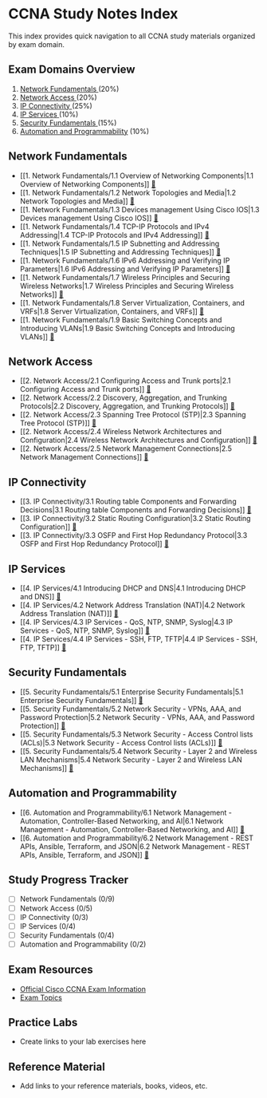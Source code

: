 # CCNA Study Notes Index

This index provides quick navigation to all CCNA study materials organized by exam domain.

## Exam Domains Overview
1. [Network Fundamentals          ](#network-fundamentals) (20%)
2. [Network Access                ](#network-access) (20%)
3. [IP Connectivity               ](#ip-connectivity) (25%) 
4. [IP Services                   ](#ip-services) (10%)
5. [Security Fundamentals         ](#security-fundamentals) (15%)
6. [Automation and Programmability](#automation-and-programmability) (10%)

## Network Fundamentals
- [[1. Network Fundamentals/1.1 Overview of Networking Components|1.1 Overview of Networking Components]] [📝](./1.%20Network%20Fundamentals/1.1%20Overview%20of%20Networking%20Components.md)
- [[1. Network Fundamentals/1.2 Network Topologies and Media|1.2 Network Topologies and Media]] [📝](./1.%20Network%20Fundamentals/1.2%20Network%20Topologies%20and%20Media.md)
- [[1. Network Fundamentals/1.3 Devices management Using Cisco IOS|1.3 Devices management Using Cisco IOS]] [📝](./1.%20Network%20Fundamentals/1.3%20Devices%20management%20Using%20Cisco%20IOS.md)
- [[1. Network Fundamentals/1.4 TCP-IP Protocols and IPv4 Addressing|1.4 TCP-IP Protocols and IPv4 Addressing]] [📝](./1.%20Network%20Fundamentals/1.4%20TCP-IP%20Protocols%20and%20IPv4%20Addressing.md)
- [[1. Network Fundamentals/1.5 IP Subnetting and Addressing Techniques|1.5 IP Subnetting and Addressing Techniques]] [📝](./1.%20Network%20Fundamentals/1.5%20IP%20Subnetting%20and%20Addressing%20Techniques.md)
- [[1. Network Fundamentals/1.6 IPv6 Addressing and Verifying IP Parameters|1.6 IPv6 Addressing and Verifying IP Parameters]] [📝](./1.%20Network%20Fundamentals/1.6%20IPv6%20Addressing%20and%20Verifying%20IP%20Parameters.md)
- [[1. Network Fundamentals/1.7 Wireless Principles and Securing Wireless Networks|1.7 Wireless Principles and Securing Wireless Networks]] [📝](./1.%20Network%20Fundamentals/1.7%20Wireless%20Principles%20and%20Securing%20Wireless%20Networks.md)
- [[1. Network Fundamentals/1.8 Server Virtualization, Containers, and VRFs|1.8 Server Virtualization, Containers, and VRFs]] [📝](./1.%20Network%20Fundamentals/1.8%20Server%20Virtualization,%20Containers,%20and%20VRFs.md)
- [[1. Network Fundamentals/1.9 Basic Switching Concepts and Introducing VLANs|1.9 Basic Switching Concepts and Introducing VLANs]] [📝](./1.%20Network%20Fundamentals/1.9%20Basic%20Switching%20Concepts%20and%20Introducing%20VLANs.md)

## Network Access
- [[2. Network Access/2.1 Configuring Access and Trunk ports|2.1 Configuring Access and Trunk ports]] [📝](./2.%20Network%20Access/2.1%20Configuring%20Access%20and%20Trunk%20ports.md)
- [[2. Network Access/2.2 Discovery, Aggregation, and Trunking Protocols|2.2 Discovery, Aggregation, and Trunking Protocols]] [📝](./2.%20Network%20Access/2.2%20Discovery,%20Aggregation,%20and%20Trunking%20Protocols.md)
- [[2. Network Access/2.3 Spanning Tree Protocol (STP)|2.3 Spanning Tree Protocol (STP)]] [📝](./2.%20Network%20Access/2.3%20Spanning%20Tree%20Protocol%20(STP).md)
- [[2. Network Access/2.4 Wireless Network Architectures and Configuration|2.4 Wireless Network Architectures and Configuration]] [📝](./2.%20Network%20Access/2.4%20Wireless%20Network%20Architectures%20and%20Configuration.md)
- [[2. Network Access/2.5 Network Management Connections|2.5 Network Management Connections]] [📝](./2.%20Network%20Access/2.5%20Network%20Management%20Connections.md)

## IP Connectivity
- [[3. IP Connectivity/3.1 Routing table Components and Forwarding Decisions|3.1 Routing table Components and Forwarding Decisions]] [📝](./3.%20IP%20Connectivity/3.1%20Routing%20table%20Components%20and%20Forwarding%20Decisions.md)
- [[3. IP Connectivity/3.2 Static Routing Configuration|3.2 Static Routing Configuration]] [📝](./3.%20IP%20Connectivity/3.2%20Static%20Routing%20Configuration.md)
- [[3. IP Connectivity/3.3 OSFP and First Hop Redundancy Protocol|3.3 OSFP and First Hop Redundancy Protocol]] [📝](./3.%20IP%20Connectivity/3.3%20OSFP%20and%20First%20Hop%20Redundancy%20Protocol.md)

## IP Services
- [[4. IP Services/4.1 Introducing DHCP and DNS|4.1 Introducing DHCP and DNS]] [📝](./4.%20IP%20Services/4.1%20Introducing%20DHCP%20and%20DNS.md)
- [[4. IP Services/4.2 Network Address Translation (NAT)|4.2 Network Address Translation (NAT)]] [📝](./4.%20IP%20Services/4.2%20Network%20Address%20Translation%20(NAT).md)
- [[4. IP Services/4.3 IP Services - QoS, NTP, SNMP, Syslog|4.3 IP Services - QoS, NTP, SNMP, Syslog]] [📝](./4.%20IP%20Services/4.3%20IP%20Services%20-%20QoS,%20NTP,%20SNMP,%20Syslog.md)
- [[4. IP Services/4.4 IP Services - SSH, FTP, TFTP|4.4 IP Services - SSH, FTP, TFTP]] [📝](./4.%20IP%20Services/4.4%20IP%20Services%20-%20SSH,%20FTP,%20TFTP.md)

## Security Fundamentals
- [[5. Security Fundamentals/5.1 Enterprise Security Fundamentals|5.1 Enterprise Security Fundamentals]] [📝](./5.%20Security%20Fundamentals/5.1%20Enterprise%20Security%20Fundamentals.md)
- [[5. Security Fundamentals/5.2 Network Security - VPNs, AAA, and Password Protection|5.2 Network Security - VPNs, AAA, and Password Protection]] [📝](./5.%20Security%20Fundamentals/5.2%20Network%20Security%20-%20VPNs,%20AAA,%20and%20Password%20Protection.md)
- [[5. Security Fundamentals/5.3 Network Security - Access Control lists (ACLs)|5.3 Network Security - Access Control lists (ACLs)]] [📝](./5.%20Security%20Fundamentals/5.3%20Network%20Security%20-%20Access%20Control%20lists%20(ACLs).md)
- [[5. Security Fundamentals/5.4 Network Security - Layer 2 and Wireless LAN Mechanisms|5.4 Network Security - Layer 2 and Wireless LAN Mechanisms]] [📝](./5.%20Security%20Fundamentals/5.4%20Network%20Security%20-%20Layer%202%20and%20Wireless%20LAN%20Mechanisms.md)

## Automation and Programmability
- [[6. Automation and Programmability/6.1 Network Management - Automation, Controller-Based Networking, and AI|6.1 Network Management - Automation, Controller-Based Networking, and AI]] [📝](./6.%20Automation%20and%20Programmability/6.1%20Network%20Management%20-%20Automation,%20Controller-Based%20Networking,%20and%20AI.md)
- [[6. Automation and Programmability/6.2 Network Management - REST APIs, Ansible, Terraform, and JSON|6.2 Network Management - REST APIs, Ansible, Terraform, and JSON]] [📝](./6.%20Automation%20and%20Programmability/6.2%20Network%20Management%20-%20REST%20APIs,%20Ansible,%20Terraform,%20and%20JSON.md)

## Study Progress Tracker
- [ ] Network Fundamentals (0/9)
- [ ] Network Access (0/5)
- [ ] IP Connectivity (0/3)
- [ ] IP Services (0/4)
- [ ] Security Fundamentals (0/4)
- [ ] Automation and Programmability (0/2)

## Exam Resources
- [Official Cisco CCNA Exam Information](https://www.cisco.com/c/en/us/training-events/training-certifications/exams/current-list/ccna-200-301.html)
- [Exam Topics](https://learningnetwork.cisco.com/s/ccna-exam-topics)

## Practice Labs
- Create links to your lab exercises here

## Reference Material
- Add links to your reference materials, books, videos, etc.

